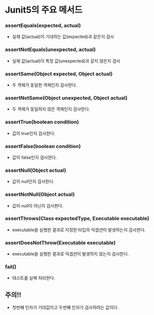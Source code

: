 # Junit5의 주요 메서드

### assertEquals(expected, actual)
- 실제 값(actual)이 기대하는 값(expected)과 같은지 검사


### assertNotEquals(unexpected, actual)
- 실제 값(actual)이 특정 값(unexpected)과 같지 않은지 검사

### assertSame(Object expected, Object actual)
- 두 객체가 동일한 객체인지 검사한다.

### assertNotSame(Object unexpected, Object actual)
- 두 객체가 동일하지 않은 객체인지 검사한다.

### assertTrue(boolean condition)
- 값이 true인지 검사한다.

### assertFalse(boolean condition)
- 값이 false인지 검사한다.

### assertNull(Object actual)
- 값이 null인지 검사한다.

### assertNotNull(Object actual)
- 값이 null이 아닌지 검사한다.

### assertThrows(Class<T> expectedType, Executable executable)
- executable을 실행한 결과로 지정한 타입의 익셉션이 발생하는지 검사한다.

### assertDoesNotThrow(Executable executable)
- executable을 실행한 결과로 익셉션이 발생하지 않는지 검사한다.

### fail()
- 테스트를 실패 처리한다.


## 주의!!
- 첫번째 인자가 기대값이고 두번째 인자가 검사하려는 값이다.